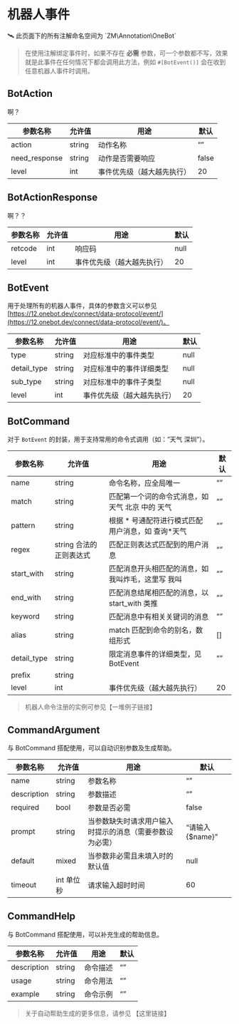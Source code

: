 # 机器人事件

<aside>
🛰️ 此页面下的所有注解命名空间为 `ZM\Annotation\OneBot`

</aside>

> 在使用注解绑定事件时，如果不存在 **必需** 参数，可一个参数都不写，效果就是此事件在任何情况下都会调用此方法，例如 `#[BotEvent()]` 会在收到任意机器人事件时调用。
>

## BotAction

啊？

| 参数名称          | 允许值    | 用途            | 默认    |
|---------------|--------|---------------|-------|
| action        | string | 动作名称          | “”    |
| need_response | string | 动作是否需要响应      | false |
| level         | int    | 事件优先级（越大越先执行） | 20    |

## BotActionResponse

啊？？

| 参数名称    | 允许值 | 用途            | 默认   |
|---------|-----|---------------|------|
| retcode | int | 响应码           | null |
| level   | int | 事件优先级（越大越先执行） | 20   |

## BotEvent

用于处理所有的机器人事件，具体的参数含义可以参见 [https://12.onebot.dev/connect/data-protocol/event/](https://12.onebot.dev/connect/data-protocol/event/)。

| 参数名称        | 允许值    | 用途            | 默认   |
|-------------|--------|---------------|------|
| type        | string | 对应标准中的事件类型    | null |
| detail_type | string | 对应标准中的事件详细类型  | null |
| sub_type    | string | 对应标准中的事件子类型   | null |
| level       | int    | 事件优先级（越大越先执行） | 20   |

## BotCommand

对于 `BotEvent` 的封装，用于支持常用的命令式调用（如：”天气 深圳”）。

| 参数名称        | 允许值             | 用途                           | 默认  |
|-------------|-----------------|------------------------------|-----|
| name        | string          | 命令名称，应全局唯一                   | “”  |
| match       | string          | 匹配第一个词的命令式消息，如 天气 北京 中的 天气   | “”  |
| pattern     | string          | 根据 * 号通配符进行模式匹配用户消息，如 查询*天气  | “”  |
| regex       | string 合法的正则表达式 | 匹配正则表达式匹配到的用户消息              | “”  |
| start_with  | string          | 匹配消息开头相匹配的消息，如 我叫炸毛，这里写 我叫   | “”  |
| end_with    | string          | 匹配消息结尾相匹配的消息，以 start_with 类推 | “”  |
| keyword     | string          | 匹配消息中有相关关键词的消息               | “”  |
| alias       | string          | match 匹配到命令的别名，数组形式          | []  |
| detail_type | string          | 限定消息事件的详细类型，见 BotEvent       | “”  |
| prefix      | string          |                              |     |
| level       | int             | 事件优先级（越大越先执行）                | 20  |

> 机器人命令注册的实例可参见【一堆例子链接】
>

## CommandArgument

与 BotCommand 搭配使用，可以自动识别参数及生成帮助。

| 参数名称        | 允许值     | 用途                           | 默认           |
|-------------|---------|------------------------------|--------------|
| name        | string  | 参数名称                         | “”           |
| description | string  | 参数描述                         | “”           |
| required    | bool    | 参数是否必需                       | false        |
| prompt      | string  | 当参数缺失时请求用户输入时提示的消息（需要参数设为必需） | “请输入{$name}” |
| default     | mixed   | 当参数非必需且未填入时的默认值              | null         |
| timeout     | int 单位秒 | 请求输入超时时间                     | 60           |

## CommandHelp

与 BotCommand 搭配使用，可以补充生成的帮助信息。

| 参数名称        | 允许值    | 用途   | 默认  |
|-------------|--------|------|-----|
| description | string | 命令描述 | “”  |
| usage       | string | 命令用法 | “”  |
| example     | string | 命令示例 | “”  |

> 关于自动帮助生成的更多信息，请参见 【这里链接】
